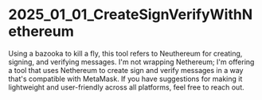 # 2025_01_01_CreateSignVerifyWithNethereum

Using a bazooka to kill a fly, this tool refers to Neuthereum for creating, signing, and verifying messages.
I'm not wrapping Nethereum; I'm offering a tool that uses Nethereum to create sign and verify messages in a way that's compatible with MetaMask. If you have suggestions for making it lightweight and user-friendly across all platforms, feel free to reach out.

